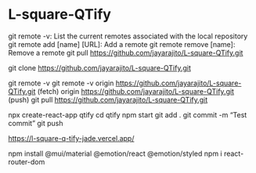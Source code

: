 # L-square-QTify

git remote -v: List the current remotes associated with the local repository
git remote add [name] [URL]: Add a remote
git remote remove [name]: Remove a remote
git pull https://github.com/jayarajito/L-square-QTify.git

git clone https://github.com/jayarajito/L-square-QTify.git

git remote -v
git remote -v
origin https://github.com/jayarajito/L-square-QTify.git (fetch)
origin https://github.com/jayarajito/L-square-QTify.git (push)
git pull https://github.com/jayarajito/L-square-QTify.git

npx create-react-app qtify
cd qtify
npm start
git add .
git commit -m “Test commit”
git push

https://l-square-q-tify-jade.vercel.app/

npm install @mui/material @emotion/react @emotion/styled
npm i react-router-dom
